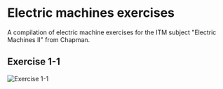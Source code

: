 # Electric machines exercises

A compilation of electric machine exercises for the ITM subject "Electric Machines II" from Chapman.

## Exercise 1-1
![Exercise 1-1](/home/om/vaults/personal/Ex1-1.png)
